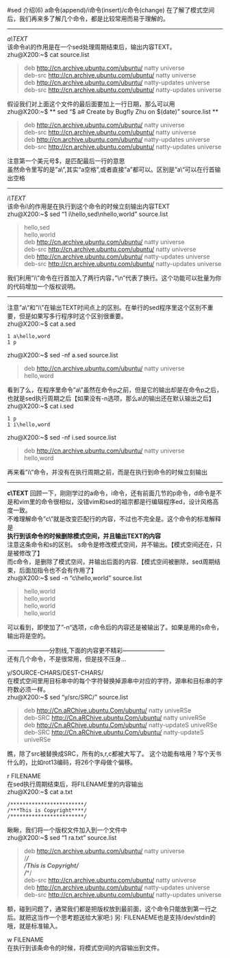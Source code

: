 #sed 介绍(6) a命令(append)/i命令(insert)/c命令(change)
在了解了模式空间后，我们再来多了解几个命令，都是比较常用而易于理解的。

-----------------------------------------------------------------------
*a\TEXT*  
该命令a\的作用是在一个sed处理周期结束后，输出内容TEXT。  
zhu@X200:~$ cat source.list

>deb http://cn.archive.ubuntu.com/ubuntu/ natty universe  
>deb-src http://cn.archive.ubuntu.com/ubuntu/ natty universe  
>deb http://cn.archive.ubuntu.com/ubuntu/ natty-updates universe  
>deb-src http://cn.archive.ubuntu.com/ubuntu/ natty-updates universe

假设我们对上面这个文件的最后面要加上一行日期，那么可以用  
zhu@X200:~$ ** sed “$ a\# Create by Bugfly Zhu on $(date)” source.list **

>deb http://cn.archive.ubuntu.com/ubuntu/ natty universe  
>deb-src http://cn.archive.ubuntu.com/ubuntu/ natty universe  
>deb http://cn.archive.ubuntu.com/ubuntu/ natty-updates universe  
>deb-src http://cn.archive.ubuntu.com/ubuntu/ natty-updates universe  

注意第一个美元号$，是匹配最后一行的意思  
虽然命令里写的是”a\”,其实“a空格”,或者直接”a”都可以。区别是”a\“可以在行首输出空格

-----------------------------------------------------------------------
*i\TEXT*  
该命令i\的作用是在执行到这个命令的时候立刻输出内容TEXT  
zhu@X200:~$ sed “1 i\hello,sed\nhello,world” source.list

>hello,sed  
>hello,world  
>deb http://cn.archive.ubuntu.com/ubuntu/ natty universe  
>deb-src http://cn.archive.ubuntu.com/ubuntu/ natty universe  
>deb http://cn.archive.ubuntu.com/ubuntu/ natty-updates universe  
>deb-src http://cn.archive.ubuntu.com/ubuntu/ natty-updates universe  

我们利用”i\”命令在行首加入了两行内容，”\n”代表了换行。这个功能可以批量为你的代码增加一个版权说明。

-----------------------------------------------------------------------
注意”a\“和”i\”在输出TEXT时间点上的区别。在单行的sed程序里这个区别不重要，但是如果写多行程序时这个区别很重要。  
zhu@X200:~$ cat a.sed

    1 a\hello,word
    1 p
    
zhu@X200:~$ sed -nf a.sed source.list

>deb http://cn.archive.ubuntu.com/ubuntu/ natty universe  
>hello,word

看到了么，在程序里命令”a\”虽然在命令p之前，但是它的输出却是在命令p之后，也就是sed执行周期之后【如果没有-n选项，那么a\的输出还在默认输出之后】  
zhu@X200:~$ cat i.sed

    1 p
    1 i\hello,word

zhu@X200:~$ sed -nf i.sed source.list

>deb http://cn.archive.ubuntu.com/ubuntu/ natty universe  
>hello,word

再来看”i\”命令，并没有在执行周期之前，而是在执行到命令的时候立刻输出

-----------------------------------------------------------------------
**c\TEXT** 
回顾一下，刚刚学过的a命令，i命令，还有前面几节的p命令，d命令是不是和vim里的命令很相似，没错vim和sed的祖宗都是行编辑程序ed，设计风格高度一致。  
不难理解命令”c\”就是改变匹配行的内容，不过也不完全是。这个命令的标准解释是  
**执行到该命令的时候删除模式空间，并且输出TEXT的内容**  
注意这条命令和s的区别。 s命令是修改模式空间，并不输出。【模式空间还在，只是被修改了】  
而c命令，是删除了模式空间，并输出后面的内容.【模式空间被删除，sed周期结束，后面加指令也不会有作用了】  
zhu@X200:~$ sed -n “c\hello,world” source.list  

>hello,world  
>hello,world  
>hello,world  
>hello,world  

可以看到，即使加了”-n“选项，c命令后的内容还是被输出了。如果是用的s命令，输出将是空的。

———————分割线,下面的内容更不精彩———————  
还有几个命令，不是很常用，但是技不压身…

y/SOURCE-CHARS/DEST-CHARS/  
在模式空间里用目标串中的每个字符替换掉源串中对应的字符，源串和目标串的字符数必须一样。  
zhu@X200:~$ sed “y/src/SRC/” source.list  

>deb http://Cn.aRChive.ubuntu.Com/ubuntu/ natty univeRSe  
>deb-SRC http://Cn.aRChive.ubuntu.Com/ubuntu/ natty univeRSe  
>deb http://Cn.aRChive.ubuntu.Com/ubuntu/ natty-updateS univeRSe  
>deb-SRC http://Cn.aRChive.ubuntu.Com/ubuntu/ natty-updateS univeRSe  

瞧，除了src被替换成SRC，所有的s,r,c都被大写了。 这个功能有啥用？写个天书什么的，比如rot13编码，将26个字母做个偏移。

r FILENAME  
在sed执行周期结束后，将FILENAME里的内容输出  
zhu@X200:~$ cat a.txt  

    /************************/
    /***This is Copyright****/
    /************************/
    
瞅瞅，我们将一个版权文件加入到一个文件中  
zhu@X200:~$ sed “1 ra.txt” source.list

>deb http://cn.archive.ubuntu.com/ubuntu/ natty universe  
>/************************/  
>/***This is Copyright****/  
>/************************/  
>deb-src http://cn.archive.ubuntu.com/ubuntu/ natty universe  
>deb http://cn.archive.ubuntu.com/ubuntu/ natty-updates universe  
>deb-src http://cn.archive.ubuntu.com/ubuntu/ natty-updates universe  

额，碰到问题了，通常我们都是把版权放到最前面，这个命令只能放到第一行之后。就把这当作一个思考题送给大家吧:)
另: FILENAEME也是支持/dev/stdin的哦，就是标准输入。

w FILENAME  
在执行到该条命令的时候，将模式空间的内容输出到文件。
